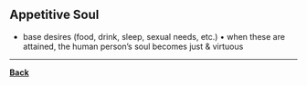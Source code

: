 ## Appetitive Soul
- base desires (food, drink, sleep, sexual needs, etc.) • when these are attained, the human person’s soul becomes just & virtuous

---
**[Back](PSYCHPrelimPLATO)**